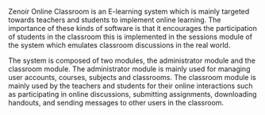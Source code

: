 Zenoir Online Classroom is an E-learning system which is mainly targeted towards teachers and students to implement online learning. The importance of these kinds of software is that it encourages the participation of students in the classroom this is implemented in the sessions module of the system which emulates classroom discussions in the real world.

The system is composed of two modules, the administrator module and the classroom module. The administrator module is mainly used for managing user accounts, courses, subjects and classrooms. The classroom module is mainly used by the teachers and students for their online interactions such as participating in online discussions, submitting assignments, downloading handouts, and sending messages to other users in the classroom.